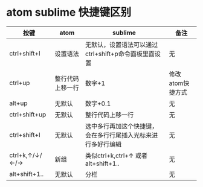 # atom sublime 快捷键区别

|       按键         |            atom          |          sublime                                       |        备注       |
|--------------------|-------------------------|---------------------------------------------------------| ----------------- |
|   ctrl+shift+l     | 设置语法                 | 无默认，设置语法可以通过ctrl+shift+p命令面板里面设置       |         无        |
|   ctrl+up          | 整行代码上移一行          | 数字+1                                                  |  修改atom快捷方式  |
|   alt+up           | 无默认                   | 数字+0.1                                                |         无        |
|   ctrl+shift+up    | 无默认                   | 整行代码上移一行                                         |         无        |
|   ctrl+shift+l     | 无默认                   | 选中多行再加这个快捷键，会在多行行尾插入光标来进行多好行编辑 |         无        |
|  ctrl+k,↑/↓/←/→    | 新组                     | 类似ctrl+k,ctrl+↑ 或者 alt+shift+1..                    |         无        |
|  alt+shift+1..     | 无默认                   | 分栏                                                    |         无        |
